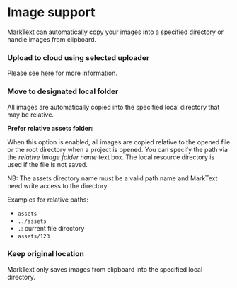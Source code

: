 # Image support

MarkText can automatically copy your images into a specified directory or handle images from clipboard.

### Upload to cloud using selected uploader

Please see [here](IMAGE_UPLOADER_CONFIGRATION.md) for more information.

### Move to designated local folder

All images are automatically copied into the specified local directory that may be relative.

**Prefer relative assets folder:**

When this option is enabled, all images are copied relative to the opened file or the root directory when a project is opened. You can specify the path via the *relative image folder name* text box. The local resource directory is used if the file is not saved.

NB: The assets directory name must be a valid path name and MarkText need write access to the directory.

Examples for relative paths:

- `assets`
- `../assets`
- `.`: current file directory
- `assets/123`

### Keep original location

MarkText only saves images from clipboard into the specified local directory.
